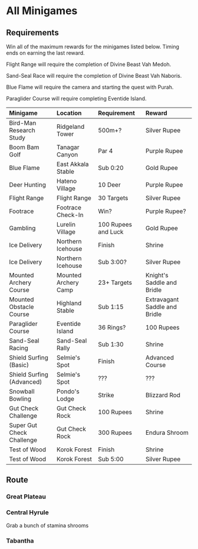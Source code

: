 # All Minigames

## Requirements

Win all of the maximum rewards for the minigames listed below. Timing ends on earning the last reward.

Flight Range will require the completion of Divine Beast Vah Medoh.

Sand-Seal Race will require the completion of Divine Beast Vah Naboris.

Blue Flame will require the camera and starting the quest with Purah.

Paraglider Course will require completing Eventide Island.

Minigame | Location | Requirement | Reward
:--|:--|:--|:--
Bird-Man Research Study | Ridgeland Tower | 500m+? | Silver Rupee
Boom Bam Golf | Tanagar Canyon | Par 4 | Purple Rupee
Blue Flame | East Akkala Stable | Sub 0:20 | Gold Rupee
Deer Hunting | Hateno Village | 10 Deer | Purple Rupee
Flight Range | Flight Range | 30 Targets | Silver Rupee
Footrace | Footrace Check-In | Win? | Purple Rupee?
Gambling | Lurelin Village | 100 Rupees and Luck | Gold Rupee
Ice Delivery | Northern Icehouse | Finish | Shrine
Ice Delivery | Northern Icehouse | Sub 3:00? | Silver Rupee
Mounted Archery Course | Mounted Archery Camp | 23+ Targets | Knight's Saddle and Bridle
Mounted Obstacle Course | Highland Stable | Sub 1:15 | Extravagant Saddle and Bridle
Paraglider Course | Eventide Island | 36 Rings? | 100 Rupees
Sand-Seal Racing | Sand-Seal Rally | Sub 1:30 | Shrine
Shield Surfing (Basic) | Selmie's Spot | Finish | Advanced Course
Shield Surfing (Advanced) | Selmie's Spot | ??? | ???
Snowball Bowling | Pondo's Lodge | Strike | Blizzard Rod
Gut Check Challenge | Gut Check Rock | 100 Rupees | Shrine
Super Gut Check Challenge | Gut Check Rock | 300 Rupees | Endura Shroom
Test of Wood | Korok Forest | Finish | Shrine
Test of Wood | Korok Forest | Sub 5:00 | Silver Rupee

## Route

### Great Plateau

### Central Hyrule

Grab a bunch of stamina shrooms

### Tabantha
